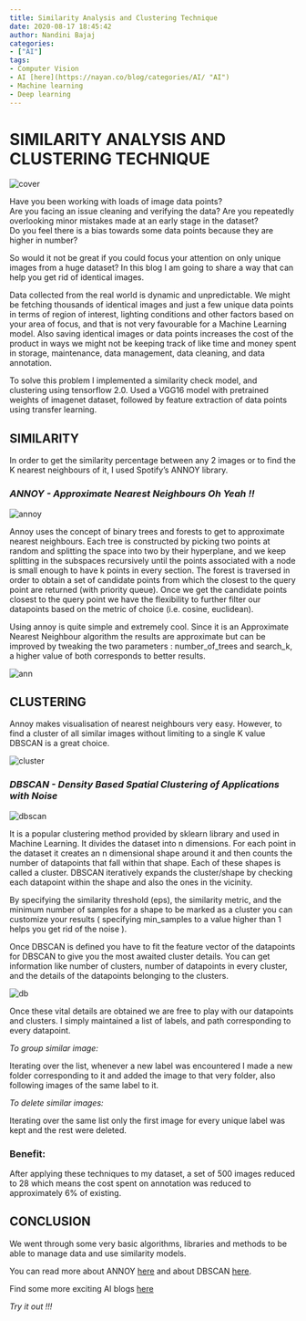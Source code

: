 ```yaml
---
title: Similarity Analysis and Clustering Technique
date: 2020-08-17 18:45:42
author: Nandini Bajaj
categories:
- ["AI"]
tags:
- Computer Vision
- AI [here](https://nayan.co/blog/categories/AI/ "AI")
- Machine learning
- Deep learning
---
```


# SIMILARITY ANALYSIS AND CLUSTERING TECHNIQUE

![cover](COVER1.jpg)

Have you been working with loads of image data points? \
Are you facing an issue cleaning and verifying the data? 
Are you repeatedly overlooking minor mistakes made at an early stage in the dataset? \
Do you feel there is a bias towards some data points because they are higher in number? 

So would it not be great if you could focus your attention on only unique images from a huge dataset? 
In this blog I am going to share a way that can help you get rid of identical images. 

Data collected from the real world is dynamic and unpredictable. We might be fetching thousands of identical images and just a few unique data points in terms of region of interest, lighting conditions and other factors based on your area of focus, and that is not very favourable for a Machine Learning model.
Also saving identical images or data points increases the cost of the product in ways we might not be keeping track of like time and money spent in storage, maintenance, data management, data cleaning, and data annotation.

To solve this problem I implemented a similarity check model, and clustering using tensorflow 2.0.
Used a VGG16 model with pretrained weights of imagenet dataset, followed by feature extraction of data points using transfer learning.

## SIMILARITY

In order to get the similarity percentage between any 2 images or to find the K nearest neighbours of it, I used Spotify’s ANNOY library.

### _ANNOY - Approximate Nearest Neighbours Oh Yeah !!_


![annoy](annoy.png)

Annoy uses the concept of binary trees and forests to get to approximate nearest neighbours.
Each tree is constructed by picking two points at random and splitting the space into two by their hyperplane, and we keep splitting in the subspaces recursively until the points associated with a node is small enough to have k points in every section. 
The forest is traversed in order to obtain a set of candidate points from which the closest to the query point are returned (with priority queue).
Once we get the candidate points closest to the query point we have the flexibility to further filter our datapoints based on the metric of choice (i.e. cosine, euclidean). 

Using annoy is quite simple and extremely cool. Since it is an Approximate Nearest Neighbour algorithm the results are approximate but can be improved by tweaking the two parameters : number_of_trees and search_k, a higher value of both corresponds to better results. 

![ann](ann.png)

## CLUSTERING

Annoy makes visualisation of nearest neighbours very easy. However, to find a cluster of all similar images without limiting to a single K value DBSCAN is a great choice. 

![cluster](cluster.png)

### _DBSCAN - Density Based Spatial Clustering of Applications with Noise_


![dbscan](dbscan.png)

It is a popular clustering method provided by sklearn library and used in Machine Learning.
It divides the dataset into n dimensions. For each point in the dataset it creates an n dimensional shape around it and then counts the number of datapoints that fall within that shape. Each of these shapes is called a cluster. DBSCAN iteratively expands the cluster/shape by checking each datapoint within the shape and also the ones in the vicinity. 


By specifying the similarity threshold (eps), the similarity metric, and the minimum number of samples for a shape to be marked as a cluster you can customize your results ( specifying min_samples to a value higher than 1 helps you get rid of the noise ).

Once DBSCAN is defined you have to fit the feature vector of the datapoints for DBSCAN to give you the most awaited cluster details. You can get information like number of clusters, number of datapoints in every cluster, and the details of the datapoints belonging to the clusters.

![db](db.png)

Once these vital details are obtained we are free to play with our datapoints and clusters.
I simply maintained a list of labels, and path corresponding to every datapoint. 

_To group similar image:_

Iterating over the list, whenever a new label was encountered I made a new folder corresponding to it and added the image to that very folder, also following images of the same label to it. 

_To delete similar images:_

Iterating over the same list only the first image for every unique label was kept and the rest were deleted.

### Benefit:
After applying these techniques to my dataset, a set of 500 images reduced to 28 which means the cost spent on annotation was reduced to approximately 6% of existing.

## CONCLUSION

We went through some very basic algorithms, libraries and methods to be able to manage data and use similarity models. 

You can read more about ANNOY [here](https://github.com/Houzz/annoy2 "ANNOY") and about DBSCAN [here](https://scikit-learn.org/stable/modules/generated/sklearn.cluster.DBSCAN.html "DBSCAN").

Find some more exciting AI blogs [here](https://nayan.co/blog/categories/AI/ "AI blogs")

_Try it out !!!_





